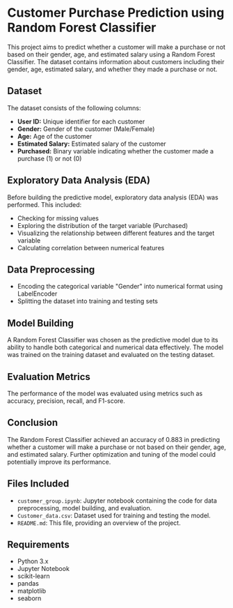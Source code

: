# Customer Purchase Prediction using Random Forest Classifier

This project aims to predict whether a customer will make a purchase or not based on their gender, age, and estimated salary using a Random Forest Classifier. The dataset contains information about customers including their gender, age, estimated salary, and whether they made a purchase or not.

## Dataset

The dataset consists of the following columns:

- **User ID:** Unique identifier for each customer
- **Gender:** Gender of the customer (Male/Female)
- **Age:** Age of the customer
- **Estimated Salary:** Estimated salary of the customer
- **Purchased:** Binary variable indicating whether the customer made a purchase (1) or not (0)

## Exploratory Data Analysis (EDA)

Before building the predictive model, exploratory data analysis (EDA) was performed. This included:

- Checking for missing values
- Exploring the distribution of the target variable (Purchased)
- Visualizing the relationship between different features and the target variable
- Calculating correlation between numerical features

## Data Preprocessing

- Encoding the categorical variable "Gender" into numerical format using LabelEncoder
- Splitting the dataset into training and testing sets

## Model Building

A Random Forest Classifier was chosen as the predictive model due to its ability to handle both categorical and numerical data effectively. The model was trained on the training dataset and evaluated on the testing dataset.

## Evaluation Metrics

The performance of the model was evaluated using metrics such as accuracy, precision, recall, and F1-score.

## Conclusion

The Random Forest Classifier achieved an accuracy of 0.883 in predicting whether a customer will make a purchase or not based on their gender, age, and estimated salary. Further optimization and tuning of the model could potentially improve its performance.

## Files Included

- `customer_group.ipynb`: Jupyter notebook containing the code for data preprocessing, model building, and evaluation.
- `Customer_data.csv`: Dataset used for training and testing the model.
- `README.md`: This file, providing an overview of the project.

## Requirements

- Python 3.x
- Jupyter Notebook
- scikit-learn
- pandas
- matplotlib
- seaborn